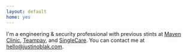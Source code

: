```yaml
---
layout: default
home: yes
---
```


<p>
    I'm a engineering & security professional with previous stints at <a href="https://mavenclinic.com">Maven Clinic</a>, <a href="https://teampay.co">Teampay</a>, and <a href="https://www.singlecare.com">SingleCare</a>. 
    You can contact me at <a href="mailto:hello@justinoblak.com">hello@justinoblak.com</a>.
</p>
